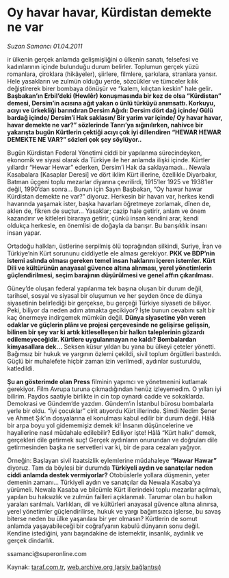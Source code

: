 # Oy havar havar, Kürdistan demekte ne var

*Suzan Samancı 01.04.2011*

<div class="yazi"><p>ir ülkenin gerçek anlamda gelişmişliğini o ülkenin sanatı, felsefesi ve kadınlarının içinde bulunduğu durum belirler. Toplumun gerçek yüzü romanlara, çiroklara (hikâyeler), şiirlere, filmlere, şarkılara, stranlara yansır. Hele yasakların ve zulmün olduğu yerde, sözcükler ve tümceler kılık değiştirerek birer bombaya dönüşür ve “kalem, kılıçtan keskin” hale gelir<strong>. Başbakan’ın Erbil’deki (Hewlêr) konuşmasında bir kez de olsa “Kürdistan” demesi, Dersim’in acısına ağıt yakan o ünlü türküyü anımsattı. Korkuyu, acıyı ve ürkekliği barındıran Dersim Ağıdı: Dersim dört dağ içinde/ Gülü bardağ içinde/ Dersim’i Hak saklasın/ Bir yarim var içinde/ Oy havar havar, havar demekte ne var?” sözlerinde Tanrı’ya sığınılırken, nahivce bir yakarışta bugün Kürtlerin çektiği acıyı çok iyi dillendiren “HEWAR HEWAR DEMEKTE NE VAR?” sözleri çok şey söylüyor..</strong></p>
<p>Bugün Kürdistan Federal Yönetimi ciddi bir yapılanma sürecindeyken, ekonomik ve siyasi olarak da Türkiye ile her anlamda ilişki içinde. Kürtler yıllardır “Hewar Hewar” ederken, Dersim’i Hak da saklayamadı... Newala Kasabalara [Kasaplar Deresi] ve dört iklim Kürt illerine, özellikle Diyarbakır, Batman üçgeni toplu mezarlar diyarına çevrilirdi, 1915’ler 1925 ve 1938’ler değil, 1990’dan sonra... Bunun için Sayın Başbakan, “Oy hawar hawar Kürdistan demekte ne var?” diyoruz. Herkesin bir havarı var, herkes kendi havarında yaşamak ister, başka havarları öğretmeye zorlamak, dînen de, aklen de, fikren de suçtur... Yasaklar; cazip hale getirir, anlam ve önem kazandırır ve kitleleri biraraya getirir, çünkü insan kendini arar, kendi oldukça herkesle, en önemlisi de doğayla da barışır. Bu barışıklık insanı insan yapar.</p>
<p>Ortadoğu halkları, üstlerine serpilmiş ölü toprağından silkindi, Suriye, İran ve Türkiye’nin Kürt sorununu ciddiyetle ele alması gerekiyor. <strong>PKK ve BDP’nin istemi aslında olması gereken temel insan haklarını içeren istemler. Kürt Dili ve kültürünün anayasal güvence altına alınması, yerel yönetimlerin güçlendirilmesi, seçim barajının düşürülmesi ve genel affın çıkarılması.</strong></p>
<p>Güney’de oluşan federal yapılanma tek başına oluşan bir durum değil, tarihsel, sosyal ve siyasal bir oluşumun ve her şeyden önce de dünya siyasetinin belirlediği bir gerçekse, bu gerçeği Türkiye siyaseti de biliyor. Peki, biliyor da neden adım atmakta gecikiyor? İşte bunun cevabını salt bir kaç önermeye indirgemek mümkün değil. <strong>Dünya siyasetine yön veren odaklar ve güçlerin plânı ve projesi çerçevesinde ne gelişirse gelişsin, bilinen bir şey var ki artık kitleselleşen bir halkın taleplerinin gözardı edilemeyeceğidir. Kürtlere uygulanmayan ne kaldı? Bombalardan kimyasallara dek...</strong> Seksen küsur yıldan bu yana bu ülkeyi çeteler yönetti. Bağımsız bir hukuk ve yargının özlemi çekildi, sivil toplum örgütleri bastırıldı. Güçlü bir muhalefete hiçbir zaman izin verilmedi, aydınlar susturuldu, katledildi.</p>
<p><strong>Şu an gösterimde olan Press</strong> filminin yapımcı ve yönetmenini kutlamak gerekiyor. Film Avrupa turuna çıkmadığından henüz izleyemedim. O yılları iyi bilirim. Paydos saatiyle birlikte in cin top oynardı cadde ve sokaklarda. Demokrasi ve Gündem‘de yazdım. Gündem‘in İstanbul bürosu bombalarla yerle bir oldu. “İyi çocuklar” cirit atıyordu Kürt illerinde. Şimdi Nedim Şener ve Ahmet Şık’ın dosyalarına el konulması kabul edilir bir durum değil. Hâlâ bir arpa boyu yol gidememişiz demek ki! İnsanın düşüncelerine ve hayallerine nasıl müdahale edilebilir? Ediliyor işte! Hâlâ “Kürt halkı” demek, gerçekleri dile getirmek suç! Gerçek aydınların onurundan ve doğruları dile getirmesinden başka ne servetleri var ki, bir de para cezaları yağıyor.</p>
<p>Örneğin: Başlayan sivil itaatsizlik eylemlerine müdahaleye <strong>“Hawar Hawar”</strong> diyoruz. Tam da böylesi bir durumda <strong>Türkiyeli aydın ve sanatçılar neden ciddi anlamda destek vermiyorlar?</strong> Otobüslerle yollara düşmenin, yeter demenin zamanı... Türkiyeli aydın ve sanatçılar da Newala Kasaba’ya yürümeli. Newala Kasaba ve bilcümle Kürt illerindeki toplu mezarlar açılmalı, yapılan bu haksızlık ve zulmün failleri açıklanmalı. Tarumar olan bu halkın yaraları sarılmalı. Varlıkları, dil ve kültürleri anayasal güvence altına alınırsa, yerel yönetimler güçlendirilirse, hukuk ve yargı bağımsızca işlerse, bu savaş biterse neden bu ülke yaşanılası bir yer olmasın? Kürtlerin de somut anlamda yaşayabileceği bir coğrafyanın kabulü dünyanın sonu değil. Kendine istediğini, yanı başındakine de istemektir, insanlık, aydınlık ve gerçek dindarlık.</p>
<p>ssamanci@superonline.com</p>
</div>

Kaynak: [taraf.com.tr](m), [web.archive.org (arşiv bağlantısı)](http://web.archive.org/web/20131118084943/http://taraf.com.tr:80/suzan-samanci/makale-oy-havar-havar-kurdistan-demekte-ne-var.htm)
